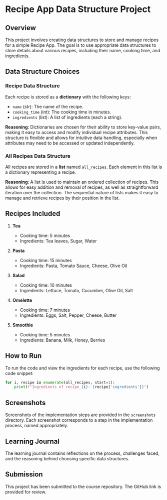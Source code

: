 
# Recipe App Data Structure Project

## Overview

This project involves creating data structures to store and manage recipes for a simple Recipe App. The goal is to use appropriate data structures to store details about various recipes, including their name, cooking time, and ingredients.

## Data Structure Choices

### Recipe Data Structure

Each recipe is stored as a **dictionary** with the following keys:
- `name` (str): The name of the recipe.
- `cooking_time` (int): The cooking time in minutes.
- `ingredients` (list): A list of ingredients (each a string).

**Reasoning**: Dictionaries are chosen for their ability to store key-value pairs, making it easy to access and modify individual recipe attributes. This structure is flexible and allows for intuitive data handling, especially when attributes may need to be accessed or updated independently.

### All Recipes Data Structure

All recipes are stored in a **list** named `all_recipes`. Each element in this list is a dictionary representing a recipe.

**Reasoning**: A list is used to maintain an ordered collection of recipes. This allows for easy addition and removal of recipes, as well as straightforward iteration over the collection. The sequential nature of lists makes it easy to manage and retrieve recipes by their position in the list.

## Recipes Included

1. **Tea**
   - Cooking time: 5 minutes
   - Ingredients: Tea leaves, Sugar, Water

2. **Pasta**
   - Cooking time: 15 minutes
   - Ingredients: Pasta, Tomato Sauce, Cheese, Olive Oil

3. **Salad**
   - Cooking time: 10 minutes
   - Ingredients: Lettuce, Tomato, Cucumber, Olive Oil, Salt

4. **Omelette**
   - Cooking time: 7 minutes
   - Ingredients: Eggs, Salt, Pepper, Cheese, Butter

5. **Smoothie**
   - Cooking time: 5 minutes
   - Ingredients: Banana, Milk, Honey, Berries

## How to Run

To run the code and view the ingredients for each recipe, use the following code snippet:

```python
for i, recipe in enumerate(all_recipes, start=1):
    print(f"Ingredients of recipe_{i}: {recipe['ingredients']}")
```

## Screenshots

Screenshots of the implementation steps are provided in the `screenshots` directory. Each screenshot corresponds to a step in the implementation process, named appropriately.

## Learning Journal

The learning journal contains reflections on the process, challenges faced, and the reasoning behind choosing specific data structures.

## Submission

This project has been submitted to the course repository. The GitHub link is provided for review.
